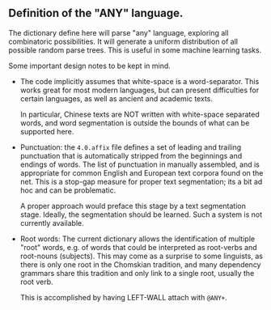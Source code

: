 
Definition of the "ANY" language.
--------------------------------
The dictionary define here will parse "any" language, exploring all
combinatoric possibilities.  It will generate a uniform distribution
of all possible random parse trees. This is useful in some machine
learning tasks.

Some important design notes to be kept in mind.

* The code implicitly assumes that white-space is a word-separator.
  This works great for most modern languages, but can present
  difficulties for certain languages, as well as ancient and academic
  texts.

  In particular, Chinese texts are NOT written with white-space
  separated words, and word segmentation is outside the bounds
  of what can be supported here.

* Punctuation: the `4.0.affix` file defines a set of leading and
  trailing punctuation that is automatically stripped from the
  beginnings and endings of words. The list of punctuation in manually
  assembled, and is appropriate for common English and European text
  corpora found on the net.  This is a stop-gap measure for proper
  text segmentation; its a bit ad hoc and can be problematic.

  A proper approach would preface this stage by a text segmentation
  stage. Ideally, the segmentation should be learned. Such a system
  is not currently available.

* Root words: The current dictionary allows the identification of
  multiple "root" words, e.g. of words that could be interpreted as
  root-verbs and root-nouns (subjects).  This may come as a surprise
  to some linguists, as there is only one root in the Chomskian
  tradition, and many dependency grammars share this tradition and
  only link to a single root, usually the root verb.

  This is accomplished by having LEFT-WALL attach with `@ANY+`.
